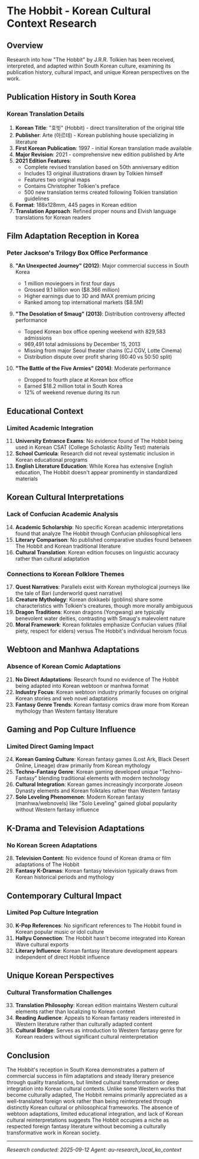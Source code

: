 # The Hobbit - Korean Cultural Context Research

## Overview
Research into how "The Hobbit" by J.R.R. Tolkien has been received, interpreted, and adapted within South Korean culture, examining its publication history, cultural impact, and unique Korean perspectives on the work.

## Publication History in South Korea

### Korean Translation Details
1. **Korean Title**: "호빗" (Hobbit) - direct transliteration of the original title
2. **Publisher**: Arte (아르테) - Korean publishing house specializing in literature
3. **First Korean Publication**: 1997 - initial Korean translation made available
4. **Major Revision**: 2021 - comprehensive new edition published by Arte
5. **2021 Edition Features**: 
   - Complete revised translation based on 50th anniversary edition
   - Includes 13 original illustrations drawn by Tolkien himself
   - Features two original maps
   - Contains Christopher Tolkien's preface
   - 500 new translation terms created following Tolkien translation guidelines
6. **Format**: 188x128mm, 445 pages in Korean edition
7. **Translation Approach**: Refined proper nouns and Elvish language translations for Korean readers

## Film Adaptation Reception in Korea

### Peter Jackson's Trilogy Box Office Performance
8. **"An Unexpected Journey" (2012)**: Major commercial success in South Korea
   - 1 million moviegoers in first four days
   - Grossed 9.1 billion won ($8.366 million)
   - Higher earnings due to 3D and IMAX premium pricing
   - Ranked among top international markets ($8.5M)

9. **"The Desolation of Smaug" (2013)**: Distribution controversy affected performance
   - Topped Korean box office opening weekend with 829,583 admissions
   - 969,491 total admissions by December 15, 2013
   - Missing from major Seoul theater chains (CJ CGV, Lotte Cinema)
   - Distribution dispute over profit sharing (60:40 vs 50:50 split)

10. **"The Battle of the Five Armies" (2014)**: Moderate performance
    - Dropped to fourth place at Korean box office
    - Earned $18.2 million total in South Korea
    - 12% of weekend revenue during its run

## Educational Context

### Limited Academic Integration
11. **University Entrance Exams**: No evidence found of The Hobbit being used in Korean CSAT (College Scholastic Ability Test) materials
12. **School Curricula**: Research did not reveal systematic inclusion in Korean educational programs
13. **English Literature Education**: While Korea has extensive English education, The Hobbit doesn't appear prominently in standardized materials

## Korean Cultural Interpretations

### Lack of Confucian Academic Analysis
14. **Academic Scholarship**: No specific Korean academic interpretations found that analyze The Hobbit through Confucian philosophical lens
15. **Literary Comparison**: No published comparative studies found between The Hobbit and Korean traditional literature
16. **Cultural Translation**: Korean edition focuses on linguistic accuracy rather than cultural adaptation

### Connections to Korean Folklore Themes
17. **Quest Narratives**: Parallels exist with Korean mythological journeys like the tale of Bari (underworld quest narrative)
18. **Creature Mythology**: Korean dokkaebi (goblins) share some characteristics with Tolkien's creatures, though more morally ambiguous
19. **Dragon Traditions**: Korean dragons (Yongwang) are typically benevolent water deities, contrasting with Smaug's malevolent nature
20. **Moral Framework**: Korean folktales emphasize Confucian values (filial piety, respect for elders) versus The Hobbit's individual heroism focus

## Webtoon and Manhwa Adaptations

### Absence of Korean Comic Adaptations
21. **No Direct Adaptations**: Research found no evidence of The Hobbit being adapted into Korean webtoon or manhwa format
22. **Industry Focus**: Korean webtoon industry primarily focuses on original Korean stories and web novel adaptations
23. **Fantasy Genre Trends**: Korean fantasy comics draw more from Korean mythology than Western fantasy literature

## Gaming and Pop Culture Influence

### Limited Direct Gaming Impact
24. **Korean Gaming Culture**: Korean fantasy games (Lost Ark, Black Desert Online, Lineage) draw primarily from Korean mythology
25. **Techno-Fantasy Genre**: Korean gaming developed unique "Techno-Fantasy" blending traditional elements with modern technology
26. **Cultural Integration**: Korean games increasingly incorporate Joseon Dynasty elements and Korean folktales rather than Western fantasy
27. **Solo Leveling Phenomenon**: Modern Korean fantasy (manhwa/webnovels) like "Solo Leveling" gained global popularity without Western fantasy influence

## K-Drama and Television Adaptations

### No Korean Screen Adaptations
28. **Television Content**: No evidence found of Korean drama or film adaptations of The Hobbit
29. **Fantasy K-Dramas**: Korean fantasy television typically draws from Korean historical periods and mythology

## Contemporary Cultural Impact

### Limited Pop Culture Integration
30. **K-Pop References**: No significant references to The Hobbit found in Korean popular music or idol culture
31. **Hallyu Connection**: The Hobbit hasn't become integrated into Korean Wave cultural exports
32. **Literary Influence**: Korean fantasy literature development appears independent of direct Hobbit influence

## Unique Korean Perspectives

### Cultural Transformation Challenges
33. **Translation Philosophy**: Korean edition maintains Western cultural elements rather than localizing to Korean context
34. **Reading Audience**: Appeals to Korean fantasy readers interested in Western literature rather than culturally adapted content
35. **Cultural Bridge**: Serves as introduction to Western fantasy genre for Korean readers without significant cultural reinterpretation

## Conclusion

The Hobbit's reception in South Korea demonstrates a pattern of commercial success in film adaptations and steady literary presence through quality translations, but limited cultural transformation or deep integration into Korean cultural contexts. Unlike some Western works that become culturally adapted, The Hobbit remains primarily appreciated as a well-translated foreign work rather than being reinterpreted through distinctly Korean cultural or philosophical frameworks. The absence of webtoon adaptations, limited educational integration, and lack of Korean cultural reinterpretations suggests The Hobbit occupies a niche as respected foreign fantasy literature without becoming a culturally transformative work in Korean society.

---
*Research conducted: 2025-09-12*
*Agent: au-research_local_ko_context*